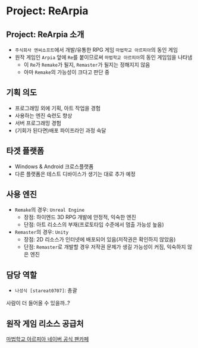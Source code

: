 # Project: ReArpia

## Project: ReArpia 소개

- `주식회사 엔씨소프트`에서 개발/유통한 RPG 게임 `마법학교 아르피아`의 동인 게임
- 원작 게임인 `Arpia` 앞에 `Re`를 붙이므로써 `마법학교 아르피아`의 동인 게임임을 나타냄
  - 이 `Re`가 `Remake`가 될지, `Remaster`가 될지는 정해지지 않음
  - 아마 `Remake`의 가능성이 크다고 판단 중

## 기획 의도

- 프로그래밍 외에 기획, 아트 작업을 경험
- 사용하는 엔진 숙련도 향상
- 서버 프로그래밍 경험
- (기회가 된다면)배포 파이프라인 과정 숙달

## 타겟 플랫폼

- Windows & Android 크로스플랫폼
- 다른 플랫폼은 테스트 디바이스가 생기는 대로 추가 예정

## 사용 엔진

- `Remake`의 경우: `Unreal Engine`
  - 장점: 하이엔드 3D RPG 개발에 안정적, 익숙한 엔진
  - 단점: 아트 리소스의 부재(프로토타입 수준에서 멈출 가능성 높음)
- `Remaster`의 경우: `Unity`
  - 장점: 2D 리소스가 인터넷에 배포되어 있음(저작권은 확인하지 않았음)
  - 단점: `Remaster`로 개발할 경우 저작권 문제가 생길 가능성이 커짐, 익숙하지 않은 엔진

## 담당 역할

- `나성식 [stareat0707]`: 총괄

사람이 더 들어올 수 있을까..?

## 원작 게임 리소스 공급처

[마법학교 아르피아 네이버 공식 팬카페](https://cafe.naver.com/familyfam07)